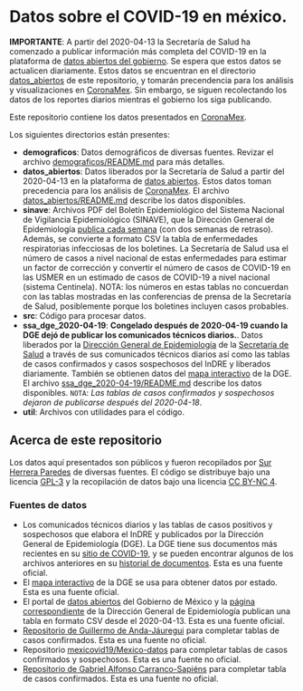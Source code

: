 # Datos sobre el COVID-19 en méxico.

**IMPORTANTE**: A partir del 2020-04-13 la Secretaría de Salud ha comenzado
a publicar información más completa del COVID-19 en la plataforma de
[datos abiertos del gobierno](https://datos.gob.mx/busca/dataset/informacion-referente-a-casos-covid-19-en-mexico).
Se espera que estos datos se actualicen diariamente. Estos datos se encuentran
en el directorio [datos_abiertos](datos_abiertos/) de este repositorio,
y tomarán precendencia para los análisis y visualizaciones en
[CoronaMex](https://coronamex.github.io). Sin embargo, se siguen recolectando
los datos de los reportes diarios mientras el gobierno los siga publicando.

Este repositorio contiene los datos presentados en
[CoronaMex](https://github.com/coronamex).

Los siguientes directorios están presentes:

* **demograficos**: Datos demográficos de diversas fuentes. Revizar el archivo
[demograficos/README.md](demograficos/README.md) para más detalles.
* **datos_abiertos**: Datos liberados por la Secretaría de Salud a partir
del 2020-04-13  en la plataforma de
[datos abiertos](https://datos.gob.mx/busca/dataset/informacion-referente-a-casos-covid-19-en-mexico).
Estos datos toman precedencia para los análisis de
[CoronaMex](https://coronamex.github.io).
El archivo [datos_abiertos/README.md](datos_abiertos/README.md) describe
los datos disponibles.
* **sinave**: Archivos PDF del Boletín Epidemiológico del Sistema Nacional
de Vigilancia Epidemiológico (SINAVE), que la Dirección General de
Epidemiología
[publica cada semana](https://www.gob.mx/salud/documentos/boletinepidemiologico-sistema-nacional-de-vigilancia-epidemiologica-sistema-unico-de-informacion-231750) (con dos semanas de retraso). Además, se convierte a formato CSV la tabla de enfermedades respiratorias
infecciosas de los boletines. La Secretaría de Salud usa el número de casos
a nivel nacional de estas enfermedades para estimar un factor de corrección y
convertir el número de casos de COVID-19 en las USMER en un estimado de casos
de COVID-19 a nivel nacional (sistema Centinela). NOTA: los números en estas
tablas no concuerdan con las tablas mostradas en las conferencias de prensa
de la Secretaría de Salud, posiblemente porque los boletines incluyen
casos probables.
* **src**: Código para procesar datos.
* **ssa_dge_2020-04-19**: **Congelado después de 2020-04-19 cuando la DGE dejó de
publicar los comunicados técnicos diarios.**.
Datos liberados por la [Dirección General de Epidemiología](https://www.gob.mx/salud/acciones-y-programas/direccion-general-de-epidemiologia)
de la [Secretaría de Salud](https://www.gob.mx/salud) a través de sus comunicados
técnicos diarios así como las tablas de casos confirmados y casos sospechosos
del InDRE y liberados diariamente. También se obtienen datos del
[mapa interactivo](https://covid19.sinave.gob.mx/mapa.aspx) de la DGE.
El archivo [ssa_dge_2020-04-19/README.md](ssa_dge_2020-04-19/README.md) describe los datos
disponibles. `NOTA`: *Las tablas de casos confirmados y sospechosos dejaron
de publicarse después del 2020-04-18*.
* **util**: Archivos con utilidades para el código.

## Acerca de este repositorio

Los datos aquí presentados son públicos y fueron recopilados por
[Sur Herrera Paredes](https://github.com/surh) de diversas fuentes.
El código se distribuye bajo una licencia [GPL-3](CODE_LICENSE) y la recopilación
de datos bajo una licencia [CC BY-NC 4](DATA_LICENSE).

### Fuentes de datos

* Los comunicados técnicos diarios y las tablas de casos positivos y
sospechosos que elabora el InDRE y publicados por la Dirección General
de Epidemiología (DGE). La DGE tiene sus documentos más recientes
en su
[sitio de COVID-19](https://www.gob.mx/salud/documentos/coronavirus-covid-19-comunicado-tecnico-diario-238449),
y se pueden encontrar algunos de los archivos anteriores en su
[historial de documentos](https://www.gob.mx/salud/es/archivo/documentos).
Esta es una fuente oficial.
* El [mapa interactivo](http://covid19.sinave.gob.mx/mapa.aspx) de la DGE se
usa para obtener datos por estado. Esta es una fuente oficial.
* El portal de
[datos abiertos](https://datos.gob.mx/busca/dataset/informacion-referente-a-casos-covid-19-en-mexico)
del Gobierno de México y la
[página correspondiente](https://www.gob.mx/salud/documentos/datos-abiertos-152127) de la Dirección General de Epidemiología publican una tabla
en formato CSV desde el 2020-04-13. Esta es una fuente oficial.
* [Repositorio de Guillermo de Anda-Jáuregui](https://github.com/guillermodeandajauregui/datos_covid19.mx) para completar tablas de casos confirmados. Esta es una
fuente no oficial.
* Repositorio [mexicovid19/Mexico-datos](https://github.com/mexicovid19/Mexico-datos)
para completar tablas de casos confirmados y sospechosos. Esta es una fuente
no oficial.
* [Repositorio de Gabriel Alfonso Carranco-Sapiéns](https://github.com/carranco-sga/Mexico-COVID-19)
para completar tabla de casos confirmados. Esta es una fuente no oficial.
